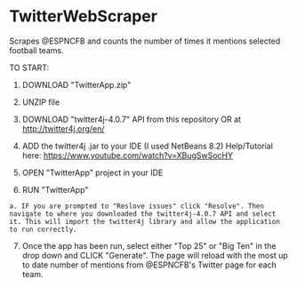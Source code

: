 # TwitterWebScraper
Scrapes @ESPNCFB and counts the number of times it mentions selected football teams.


TO START:
  
  1. DOWNLOAD "TwitterApp.zip"
  
  2. UNZIP file
  
  3. DOWNLOAD "twitter4j-4.0.7" API from this repository OR at http://twitter4j.org/en/
  
  4. ADD the twitter4j .jar to your IDE (I used NetBeans 8.2) Help/Tutorial here: https://www.youtube.com/watch?v=XBugSwSocHY
  
  5. OPEN "TwitterApp" project in your IDE
  
  6. RUN "TwitterApp"
  
    a. IF you are prompted to "Reslove issues" click "Resolve". Then navigate to where you downloaded the twitter4j-4.0.7 API and select          it. This will import the twitter4j library and allow the application to run correctly.
    
  7. Once the app has been run, select either "Top 25" or "Big Ten" in the drop down and CLICK "Generate". The page will reload with the        most up to date number of mentions from @ESPNCFB's Twitter page for each team.
